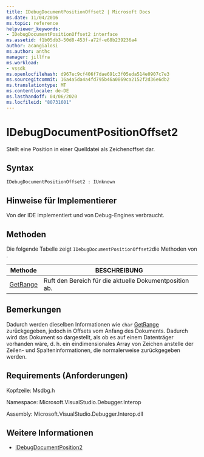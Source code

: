 ```yaml
---
title: IDebugDocumentPositionOffset2 | Microsoft Docs
ms.date: 11/04/2016
ms.topic: reference
helpviewer_keywords:
- IDebugDocumentPositionOffset2 interface
ms.assetid: f1b05db3-50d8-453f-a72f-e68b239236a4
author: acangialosi
ms.author: anthc
manager: jillfra
ms.workload:
- vssdk
ms.openlocfilehash: d967ec9cf406f7dae691c3f05eda514e0907c7e3
ms.sourcegitcommit: 16a4a5da4a4fd795b46a0869ca2152f2d36e6db2
ms.translationtype: MT
ms.contentlocale: de-DE
ms.lasthandoff: 04/06/2020
ms.locfileid: "80731601"
---
```

# <a name="idebugdocumentpositionoffset2"></a>IDebugDocumentPositionOffset2
Stellt eine Position in einer Quelldatei als Zeichenoffset dar.

## <a name="syntax"></a>Syntax

```
IDebugDocumentPositionOffset2 : IUnknown
```

## <a name="notes-for-implementers"></a>Hinweise für Implementierer
 Von der IDE implementiert und von Debug-Engines verbraucht.

## <a name="methods"></a>Methoden
 Die folgende Tabelle zeigt `IDebugDocumentPositionOffset2`die Methoden von .

|Methode|BESCHREIBUNG|
|------------|-----------------|
|[GetRange](../../../extensibility/debugger/reference/idebugdocumentpositionoffset2-getrange.md)|Ruft den Bereich für die aktuelle Dokumentposition ab.|

## <a name="remarks"></a>Bemerkungen
 Dadurch werden dieselben Informationen wie `char` [GetRange](../../../extensibility/debugger/reference/idebugdocumentposition2-getrange.md) zurückgegeben, jedoch in Offsets vom Anfang des Dokuments. Dadurch wird das Dokument so dargestellt, als ob es auf einem Datenträger vorhanden wäre, d. h. ein eindimensionales Array von Zeichen anstelle der Zeilen- und Spalteninformationen, die normalerweise zurückgegeben werden.

## <a name="requirements"></a>Requirements (Anforderungen)
 Kopfzeile: Msdbg.h

 Namespace: Microsoft.VisualStudio.Debugger.Interop

 Assembly: Microsoft.VisualStudio.Debugger.Interop.dll

## <a name="see-also"></a>Weitere Informationen
- [IDebugDocumentPosition2](../../../extensibility/debugger/reference/idebugdocumentposition2.md)
